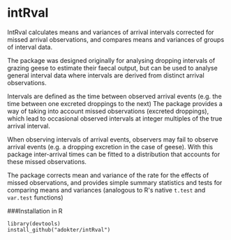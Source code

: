 # intRval
IntRval calculates means and variances of arrival intervals corrected for missed arrival observations, and compares means and variances of groups of interval data.

The package was designed originally for analysing dropping intervals of grazing geese to estimate their faecal output, but can be used to analyse general interval data where intervals are derived from distinct arrival observations.

Intervals are defined as the time between observed arrival events (e.g. the time between one excreted droppings to the next) The package provides a way of taking into account missed observations (excreted droppings), which lead to occasional observed intervals at integer multiples of the true arrival interval.

When observing intervals of arrival events, observers may fail to observe arrival events (e.g. a dropping excretion in the case of geese). With this package inter-arrival times can be fitted to a distribution that accounts for these missed observations.

The package corrects mean and variance of the rate for the effects of missed observations, and provides simple summary statistics and tests for comparing means and variances (analogous to R's native ``t.test`` and ``var.test`` functions)

###Installation in R
```
library(devtools)
install_github("adokter/intRval")
```
